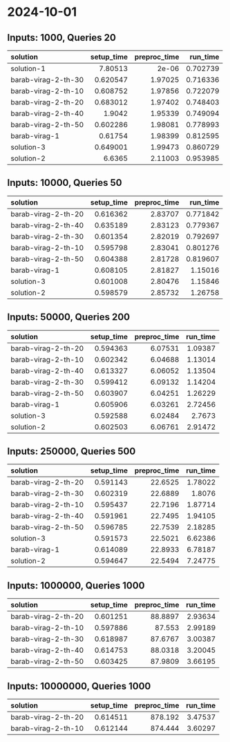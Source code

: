 # 2024-10-01

## Inputs: 1000, Queries 20

| solution            |   setup_time |   preproc_time |   run_time |
|:--------------------|-------------:|---------------:|-----------:|
| solution-1          |     7.80513  |        2e-06   |   0.702739 |
| barab-virag-2-th-30 |     0.620547 |        1.97025 |   0.716336 |
| barab-virag-2-th-10 |     0.608752 |        1.97856 |   0.722079 |
| barab-virag-2-th-20 |     0.683012 |        1.97402 |   0.748403 |
| barab-virag-2-th-40 |     1.9042   |        1.95339 |   0.749094 |
| barab-virag-2-th-50 |     0.602286 |        1.98081 |   0.778993 |
| barab-virag-1       |     0.61754  |        1.98399 |   0.812595 |
| solution-3          |     0.649001 |        1.99473 |   0.860729 |
| solution-2          |     6.6365   |        2.11003 |   0.953985 |

## Inputs: 10000, Queries 50

| solution            |   setup_time |   preproc_time |   run_time |
|:--------------------|-------------:|---------------:|-----------:|
| barab-virag-2-th-20 |     0.616362 |        2.83707 |   0.771842 |
| barab-virag-2-th-40 |     0.635189 |        2.83123 |   0.779367 |
| barab-virag-2-th-30 |     0.601354 |        2.82019 |   0.792697 |
| barab-virag-2-th-10 |     0.595798 |        2.83041 |   0.801276 |
| barab-virag-2-th-50 |     0.604388 |        2.81728 |   0.819607 |
| barab-virag-1       |     0.608105 |        2.81827 |   1.15016  |
| solution-3          |     0.601008 |        2.80476 |   1.15846  |
| solution-2          |     0.598579 |        2.85732 |   1.26758  |

## Inputs: 50000, Queries 200

| solution            |   setup_time |   preproc_time |   run_time |
|:--------------------|-------------:|---------------:|-----------:|
| barab-virag-2-th-20 |     0.594363 |        6.07531 |    1.09387 |
| barab-virag-2-th-10 |     0.602342 |        6.04688 |    1.13014 |
| barab-virag-2-th-40 |     0.613327 |        6.06052 |    1.13504 |
| barab-virag-2-th-30 |     0.599412 |        6.09132 |    1.14204 |
| barab-virag-2-th-50 |     0.603907 |        6.04251 |    1.26229 |
| barab-virag-1       |     0.605906 |        6.03261 |    2.72456 |
| solution-3          |     0.592588 |        6.02484 |    2.7673  |
| solution-2          |     0.602503 |        6.06761 |    2.91472 |

## Inputs: 250000, Queries 500

| solution            |   setup_time |   preproc_time |   run_time |
|:--------------------|-------------:|---------------:|-----------:|
| barab-virag-2-th-20 |     0.591143 |        22.6525 |    1.78022 |
| barab-virag-2-th-30 |     0.602319 |        22.6889 |    1.8076  |
| barab-virag-2-th-10 |     0.595437 |        22.7196 |    1.87714 |
| barab-virag-2-th-40 |     0.591961 |        22.7495 |    1.94105 |
| barab-virag-2-th-50 |     0.596785 |        22.7539 |    2.18285 |
| solution-3          |     0.591573 |        22.5021 |    6.62386 |
| barab-virag-1       |     0.614089 |        22.8933 |    6.78187 |
| solution-2          |     0.594647 |        22.5494 |    7.24775 |

## Inputs: 1000000, Queries 1000

| solution            |   setup_time |   preproc_time |   run_time |
|:--------------------|-------------:|---------------:|-----------:|
| barab-virag-2-th-20 |     0.601251 |        88.8897 |    2.93634 |
| barab-virag-2-th-10 |     0.597886 |        87.553  |    2.99189 |
| barab-virag-2-th-30 |     0.618987 |        87.6767 |    3.00387 |
| barab-virag-2-th-40 |     0.614753 |        88.0318 |    3.20045 |
| barab-virag-2-th-50 |     0.603425 |        87.9809 |    3.66195 |

## Inputs: 10000000, Queries 1000

| solution            |   setup_time |   preproc_time |   run_time |
|:--------------------|-------------:|---------------:|-----------:|
| barab-virag-2-th-20 |     0.614511 |        878.192 |    3.47537 |
| barab-virag-2-th-10 |     0.612144 |        874.444 |    3.60297 |
